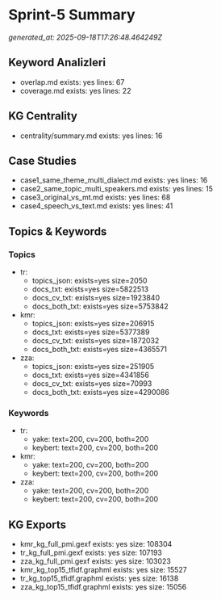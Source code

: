 # Sprint-5 Summary

_generated_at: 2025-09-18T17:26:48.464249Z_

## Keyword Analizleri
- overlap.md exists: yes  lines: 67
- coverage.md exists: yes  lines: 22

## KG Centrality
- centrality/summary.md exists: yes  lines: 16

## Case Studies
- case1_same_theme_multi_dialect.md  exists: yes  lines: 16
- case2_same_topic_multi_speakers.md  exists: yes  lines: 15
- case3_original_vs_mt.md  exists: yes  lines: 68
- case4_speech_vs_text.md  exists: yes  lines: 41

## Topics & Keywords
### Topics
- tr:
  - topics_json: exists=yes size=2050
  - docs_txt: exists=yes size=5822513
  - docs_cv_txt: exists=yes size=1923840
  - docs_both_txt: exists=yes size=5753842
- kmr:
  - topics_json: exists=yes size=206915
  - docs_txt: exists=yes size=5377389
  - docs_cv_txt: exists=yes size=1872032
  - docs_both_txt: exists=yes size=4365571
- zza:
  - topics_json: exists=yes size=251905
  - docs_txt: exists=yes size=4341856
  - docs_cv_txt: exists=yes size=70993
  - docs_both_txt: exists=yes size=4290086
### Keywords
- tr:
  - yake: text=200, cv=200, both=200
  - keybert: text=200, cv=200, both=200
- kmr:
  - yake: text=200, cv=200, both=200
  - keybert: text=200, cv=200, both=200
- zza:
  - yake: text=200, cv=200, both=200
  - keybert: text=200, cv=200, both=200

## KG Exports
- kmr_kg_full_pmi.gexf  exists: yes  size: 108304
- tr_kg_full_pmi.gexf  exists: yes  size: 107193
- zza_kg_full_pmi.gexf  exists: yes  size: 103023
- kmr_kg_top15_tfidf.graphml  exists: yes  size: 15527
- tr_kg_top15_tfidf.graphml  exists: yes  size: 16138
- zza_kg_top15_tfidf.graphml  exists: yes  size: 15056
